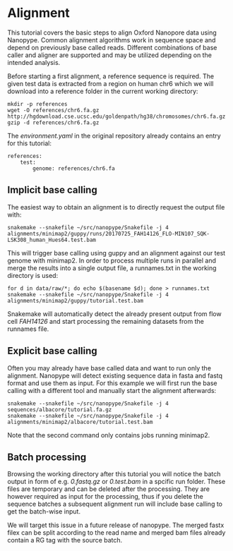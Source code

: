 # Alignment

This tutorial covers the basic steps to align Oxford Nanopore data using Nanopype. Common alignment algorithms work in sequence space and depend on previously base called reads. Different combinations of base caller and aligner are supported and may be utilized depending on the intended analysis.

Before starting a first alignment, a reference sequence is required. The given test data is extracted from a region on human chr6 which we will download into a reference folder in the current working directory:

```
mkdir -p references
wget -O references/chr6.fa.gz http://hgdownload.cse.ucsc.edu/goldenpath/hg38/chromosomes/chr6.fa.gz
gzip -d references/chr6.fa.gz
```

The *environment.yaml* in the original repository already contains an entry for this tutorial:

    references:
        test:
            genome: references/chr6.fa

## Implicit base calling

The easiest way to obtain an alignment is to directly request the output file with:

```
snakemake --snakefile ~/src/nanopype/Snakefile -j 4 alignments/minimap2/guppy/runs/20170725_FAH14126_FLO-MIN107_SQK-LSK308_human_Hues64.test.bam
```

This will trigger base calling using guppy and an alignment against our test genome with minimap2. In order to process multiple runs in parallel and merge the results into a single output file, a runnames.txt in the working directory is used:

```
for d in data/raw/*; do echo $(basename $d); done > runnames.txt
snakemake --snakefile ~/src/nanopype/Snakefile -j 4 alignments/minimap2/guppy/tutorial.test.bam
```

Snakemake will automatically detect the already present output from flow cell *FAH14126* and start processing the remaining datasets from the runnames file.


## Explicit base calling

Often you may already have base called data and want to run only the alignment. Nanopype will detect existing sequence data in fasta and fastq format and use them as input. For this example we will first run the base calling with a different tool and manually start the alignment afterwards:

```
snakemake --snakefile ~/src/nanopype/Snakefile -j 4 sequences/albacore/tutorial.fa.gz
snakemake --snakefile ~/src/nanopype/Snakefile -j 4 alignments/minimap2/albacore/tutorial.test.bam
```

Note that the second command only contains jobs running minimap2.


## Batch processing

Browsing the working directory after this tutorial you will notice the batch output in form of e.g. *0.fastq.gz* or *0.test.bam* in a spcific run folder. These files are temporary and can be deleted after the processing. They are however required as input for the processing, thus if you delete the sequence batches a subsequent alignment run will include base calling to get the batch-wise input.

We will target this issue in a future release of nanopype. The merged fastx filex can be split according to the read name and merged bam files already contain a RG tag with the source batch.

